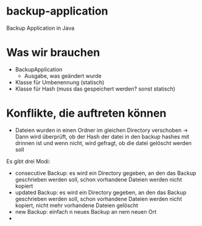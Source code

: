 # backup-application
Backup Application in Java

# Was wir brauchen
- BackupApplication
  - Ausgabe, was geändert wurde
- Klasse für Umbenennung (statisch)
- Klasse für Hash (muss das gespeichert werden? sonst statisch)

# Konflikte, die auftreten können
- Dateien wurden in einen Ordner im gleichen Directory verschoben
→ Dann wird überprüft, ob der Hash der datei in den backup hashes mit drinnen ist 
und wenn nicht, wird gefragt, ob die datei gelöscht werden soll


Es gibt drei Modi:
- consecutive Backup: es wird ein Directory gegeben, an den das Backup geschrieben werden soll, schon vorhandene Dateien
  werden nicht kopiert
- updated Backup: es wird ein Directory gegeben, an den das Backup geschrieben werden soll, schon vorhandene Dateien
  werden nicht kopiert, nicht mehr vorhandene Dateien gelöscht
- new Backup: einfach n neues Backup an nem neuen Ort
- 